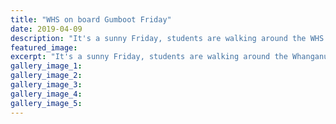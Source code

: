 ```yaml
---
title: "WHS on board Gumboot Friday"
date: 2019-04-09
description: "It's a sunny Friday, students are walking around the WHS grounds wearing white shirts, grey shorts and ... gumboots?"
featured_image: 
excerpt: "It's a sunny Friday, students are walking around the Whanganui High School grounds wearing black jackets, white shirts, grey shorts and ... gumboots?"
gallery_image_1: 
gallery_image_2: 
gallery_image_3: 
gallery_image_4: 
gallery_image_5: 
---
```

